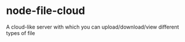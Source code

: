 # node-file-cloud
A cloud-like server with which you can upload/download/view different types of file
